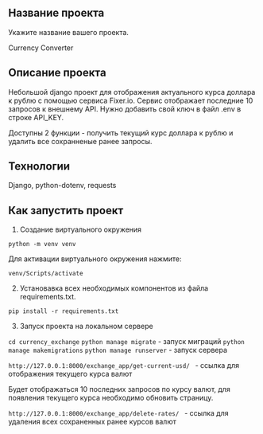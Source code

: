 ## Название проекта
Укажите название вашего проекта.

Currency Converter

## Описание проекта

Небольшой django проект для отображения актуального курса доллара к рублю с помощью сервиса Fixer.io. Сервис отображает последние 10 запросов к внешнему API.
Нужно добавить свой ключ в файл .env в строке API_KEY.

Доступны 2 функции - получить текущий курс доллара к рублю и удалить все сохранненые ранее запросы.

## Технологии

Django, python-dotenv, requests

## Как запустить проект

1. Создание виртуального окружения

` python -m venv venv `

Для активации виртуального окружения нажмите: 

` venv/Scripts/activate `

2. Установавка всех необходимых компонентов из файла requirements.txt.

` pip install -r requirements.txt `

3. Запуск проекта на локальном сервере

`cd currency_exchange`
` python manage migrate ` - запуск миграций
` python manage makemigrations `
` python manage runserver ` - запуск сервера

`http://127.0.0.1:8000/exchange_app/get-current-usd/ ` - ссылка для отображения текущего курса валют 

Будет отображаться 10 последних запросов по курсу валют, для появления текущего курса необходимо обновить страницу.

`http://127.0.0.1:8000/exchange_app/delete-rates/ ` - ссылка для удаления всех сохраненных ранее курсов валют 

